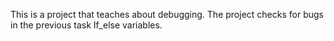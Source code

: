 This is a project that teaches about debugging.
The project checks for bugs in the previous task If_else variables.
